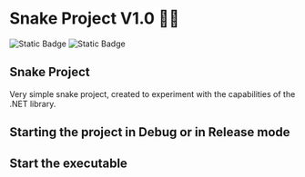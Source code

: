 # Snake Project V1.0 🐍🍎

![Static Badge](https://img.shields.io/badge/C%23-black?style=flat&logo=csharp&logoColor=%23512BD4) ![Static Badge](https://img.shields.io/badge/.NET-black?style=flat&logo=dotnet&logoColor=%23512BD4)

<!-- YT VIDEO LINKS -->

## Snake Project
Very simple snake project, created to experiment with the capabilities of the .NET library.

## Starting the project in Debug or in Release mode


## Start the executable

<!-- MAYBE ADD FLAWLESS GAME GIF? -->